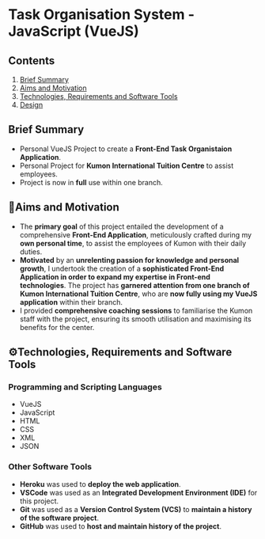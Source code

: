 # Task Organisation System - JavaScript (VueJS)
## Contents
1. [ Brief Summary ](#summary)
2. [ Aims and Motivation ](#aims)
3. [ Technologies, Requirements and Software Tools ](#tech)
4. [ Design ](#design)

<a name="summary"></a>
## Brief Summary
- Personal VueJS Project to create a **Front-End Task Organistaion Application**.
- Personal Project for **Kumon International Tuition Centre** to assist employees.
- Project is now in **full** use within one branch.
<a name="aims"></a>
## 🎯Aims and Motivation
- The **primary goal** of this project entailed the development of a comprehensive **Front-End Application**, meticulously crafted during my **own personal time**, to assist the employees of Kumon with their daily duties. 
- **Motivated** by an **unrelenting passion for knowledge and personal growth**, I undertook the creation of a **sophisticated Front-End Application in order to expand my expertise in Front-end technologies**. The project has **garnered attention from one branch of Kumon International Tuition Centre**, who are **now fully using my VueJS application** within their branch.
- I provided **comprehensive coaching sessions** to familiarise the Kumon staff with the project, ensuring its smooth utilisation and maximising its benefits for the center.

<a name="tech"></a>
## ⚙️Technologies, Requirements and Software Tools
### Programming and Scripting Languages
- VueJS
- JavaScript
- HTML
- CSS
- XML
- JSON
### Other Software Tools
- **Heroku** was used to **deploy the web application**.
- **VSCode** was used as an **Integrated Development Environment (IDE)** for this project.
- **Git** was used as a **Version Control System (VCS)** to **maintain a history of the software project**.
- **GitHub** was used to **host and maintain history of the project**.

